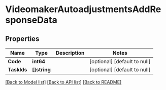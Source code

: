 # VideomakerAutoadjustmentsAddResponseData

## Properties
Name | Type | Description | Notes
------------ | ------------- | ------------- | -------------
**Code** | **int64** |  | [optional] [default to null]
**TaskIds** | **[]string** |  | [optional] [default to null]

[[Back to Model list]](../README.md#documentation-for-models) [[Back to API list]](../README.md#documentation-for-api-endpoints) [[Back to README]](../README.md)


